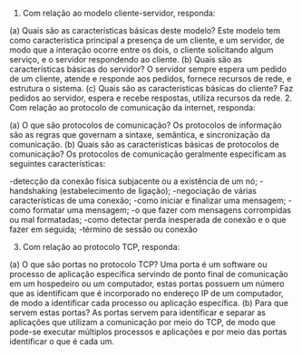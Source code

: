 1. Com relação ao modelo cliente-servidor, responda:

(a) Quais são as características básicas deste modelo?
	Este modelo tem como característica principal a presença de um cliente,
e um servidor, de modo que a interação ocorre entre os dois, o cliente 
solicitando algum serviço, e o servidor respondendo ao cliente.
(b) Quais são as características básicas do servidor?
	O servidor sempre espera um pedido de um cliente, atende e responde aos
pedidos, fornece recursos de rede, e estrutura o sistema.
(c) Quais são as características básicas do cliente?
	Faz pedidos ao servidor, espera e recebe respostas, utiliza recursos da
rede.
2.  Com relação ao protocolo de comunicação da internet, responda:

(a) O que são protocolos de comunicação?
	Os protocolos de informação são as regras que governam a sintaxe,
semântica, e sincronização da comunicação.
(b) Quais são as características básicas de protocolos de comunicação?
	Os protocolos de comunicação geralmente especificam as seguintes
características:

-detecção da conexão física subjacente ou a existência de um nó;
-handshaking (estabelecimento de ligação);
-negociação de várias características de uma conexão;
-como iniciar e finalizar uma mensagem;
-como formatar uma mensagem;
-o que fazer com mensagens corrompidas ou mal formatadas;
-como detectar perda inesperada de conexão e o que fazer em seguida;
-término de sessão ou conexão

3. Com relação ao protocolo TCP, responda:

(a) O que são portas no protocolo TCP?
	Uma porta é um software ou processo de aplicação específica servindo de
ponto final de comunicação em um hospedeiro ou um computador, estas portas
possuem um número que as identificam que é incorporado no endereço IP de um
computador, de modo a identificar cada processo ou aplicação específica.
(b) Para que servem estas portas?
	As portas servem para identificar e separar as aplicações que utilizam
a comunicação por meio do TCP, de modo que pode-se executar múltiplos processos
e aplicações e por meio das portas identificar o que é cada um.
